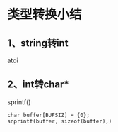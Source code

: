 
# 类型转换小结

## 1、string转int

atoi

## 2、int转char*

sprintf()

```
char buffer[BUFSIZ] = {0};
snprintf(buffer, sizeof(buffer),)

```



